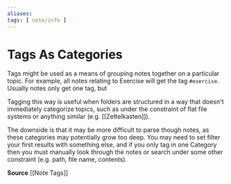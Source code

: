 ```yaml
---
aliases: 
tags: [ note/info ]
---
```

# Tags As Categories
Tags might be used as a means of grouping notes together on a particular topic. For example, all notes relating to Exercise will get the tag `#exercise`. Usually notes only get one tag, but 

Tagging this way is useful when folders are structured in a way that doesn't immediately categorize topics, such as under the constraint of flat file systems or anything similar (e.g. [[Zettelkasten]]).

The downside is that it may be more difficult to parse though notes, as these categories may potentially grow too deep. You may need to set filter your first results with something else, and if you only tag in one Category then you must manually look through the notes or search under some other constraint (e.g. path, file name, contents).

**Source**
[[Note Tags]]